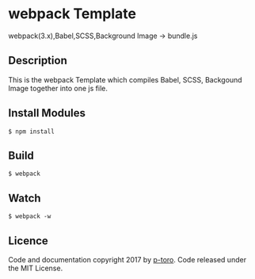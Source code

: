 webpack Template
====

webpack(3.x),Babel,SCSS,Background Image → bundle.js


## Description

This is the webpack Template which compiles Babel, SCSS, Backgound Image together into one js file.

## Install Modules
```$ npm install```

## Build
```$ webpack```

## Watch
```$ webpack -w```

## Licence

Code and documentation copyright 2017 by [p-toro](https://github.com/p-toro). Code released under the MIT License.
